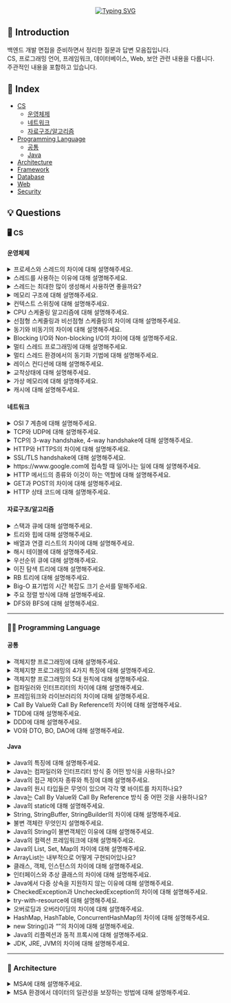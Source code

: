 <div align="center">
  <a href="https://git.io/typing-svg"><img src="https://readme-typing-svg.demolab.com?font=Black+Han+Sans&size=40&duration=3000&pause=1000&color=0EBB12&center=true&vCenter=true&width=450&lines=%EB%B0%B1%EC%97%94%EB%93%9C+%EA%B0%9C%EB%B0%9C%EC%9E%90+%EB%A9%B4%EC%A0%91+%EC%A7%88%EB%AC%B8+%EC%A0%95%EB%A6%AC" alt="Typing SVG" /></a>  
</div>

## 🎯 Introduction
백엔드 개발 면접을 준비하면서 정리한 질문과 답변 모음집입니다.  
CS, 프로그래밍 언어, 프레임워크, 데이터베이스, Web, 보안 관련 내용을 다룹니다.  
주관적인 내용을 포함하고 있습니다.

## 📌 Index
- [CS](#-cs)
  - [운영체제](#운영체제)
  - [네트워크](#네트워크)
  - [자료구조/알고리즘](#자료구조알고리즘)
- [Programming Language](#%E2%80%8D-programming-language)
  - [공통](#공통)
  - [Java](#java)
- [Architecture](#-architecture)
- [Framework](#-framework)
- [Database](#-database)
- [Web](#-web)
- [Security](#-security)

## 💡 Questions
### 🖥 CS
#### 운영체제
<details>
  <summary>프로세스와 스레드의 차이에 대해 설명해주세요.</summary><br>
  
  프로세스와 스레드는 운영체제에서 <b>실행의 단위</b>를 나타내는 개념입니다.<br>
  
  <b>프로세스</b>는 현재 실행 중인 프로그램을 의미하고, 각 프로세스는 독립적인 메모리 공간을 가지고 있으며, 다른 프로세스와 완전히 분리되어 있습니다.<br>
  
  <b>스레드</b>는 프로세스 내에서 실행되는 작업의 단위이며, 하나의 프로세스 안에 여러 개의 스레드가 있을 수 있습니다. 스레드들은 같은 프로세스의 메모리 공간(스택 영역 제외)을 공유합니다.<br>

  주요 차이점을 요약하면 다음과 같습니다.
  1. 프로세스는 독립적인 메모리 공간을 가지지만 스레드는 코드, 데이터, 힙 영역을 공유하고 스택 영역만 따로 갖습니다.<br>
  2. 프로세스 간에는 서로 통신을 통해서 자원을 공유하고 데이터를 주고받아야 하지만, 스레드는 공유 메모리를 통해서 쉽게 데이터를 공유할 수 있습니다.<br>
  3. 프로세스는 하나의 프로세스가 죽어도 다른 프로세스에 영향을 주지 않지만, 스레드는 하나에 문제가 생기면 해당 스레드를 포함하고 있는 전체 프로세스가 영향을 받을 수 있습니다.
</details>
<details>
  <summary>스레드를 사용하는 이유에 대해 설명해주세요.</summary><br>

  스레드를 사용하는 가장 큰 이유는 <b>동시성을 통한 성능 향상</b>입니다.<br>

  단일 스레드로는 하나의 작업이 끝날 때까지 다른 작업을 할 수 없지만, 멀티 스레드를 사용하면 여러 작업을 동시에 처리할 수 있어 전체적인 처리량이 증가합니다.<br>

  또 파일 읽기, 네트워크 통신, 데이터베이스 쿼리와 같은 I/O 작업은 시간이 오래 걸리는데, 이때 다른 스레드가 CPU를 사용해서 다른 작업을 처리할 수 있어서 <b>I/O 블로킹 문제</b>도 해결할 수 있습니다.
</details>
<details>
  <summary>스레드는 최대한 많이 생성해서 사용하면 좋을까요?</summary><br>

  Java에서 각 스레드는 기본적으로 1~2MB 정도의 스택 메모리를 할당받습니다. 이는 결코 적은 양이 아니기 때문에 스레드를 무작정 많이 생성하면 추후에 <b>메모리 부족 현상</b>이 발생할 수 있습니다.<br>

  또한 CPU 코어의 수는 한정적인데 스레드 수만 많아지면 OS가 계속해서 스레드를 교체하면서 실행해야 하므로, 이 과정에서 발생하는 <b>컨텍스트 스위칭 오버헤드</b>로 인해 성능이 나빠질 수 있습니다.<br>

  더불어 스레드를 만들고 없애는 작업 자체도 시스템 리소스를 많이 사용하기 때문에 <b>스레드 생성 및 소멸 비용</b>도 무시할 수 없습니다.<br>

  따라서 스레드를 사용할 때에는 <b>Thread Pool</b>을 사용해서 적절한 개수의 스레드를 미리 생성해두고 재사용하는 방식을 주로 사용합니다.<br>

  결국에는 적절한 수가 핵심이고, 모니터링을 통해 최적의 스레드 수를 찾아가는 것이 중요합니다.
</details>
<details>
  <summary>메모리 구조에 대해 설명해주세요.</summary><br>
  
  메모리 구조는 크게 코드 영역, 데이터 영역, 힙 영역, 스택 영역으로 구분됩니다.<br>
  
  <b>코드 영역</b>은 실행할 프로그램의 코드가 저장되는 영역으로, 컴파일된 기계어 명령어들이 저장됩니다.<br>
  사용자가 프로그램 실행 명령을 내리면 OS에서는 디스크에서 메모리의 코드 영역으로 실행 코드를 올리게 되고, CPU는 코드 영역에 저장된 명령어를 하나씩 실행하게 됩니다.<br>

  <b>데이터 영역</b>은 프로그램 실행에 필요한 전역 변수와 정적 변수가 저장되는 영역입니다.<br>
  
  <b>힙 영역</b>은 동적으로 할당되는 메모리 공간으로, `malloc()`이나 `new`와 같은 함수로 런타임에 메모리를 요청할 경우 사용됩니다.<br>
  
  <b>스택 영역</b>은 함수 호출과 관련된 데이터가 저장되는 공간으로, 매개 변수나 지역 변수와 같은 데이터가 스택 프레임의 형태로 저장됩니다.<br>
  함수가 호출되면 스택에 스택 프레임이 쌓이고, 함수가 종료되면 스택 프레임이 제거되는 방식으로 동작합니다.
</details>
<details>
  <summary>컨텍스트 스위칭에 대해 설명해주세요.</summary><br>

  컨텍스트 스위칭이란 <b>CPU가 현재 실행중인 프로세스나 스레드의 실행을 중단하고 다른 프로세스나 스레드로 전환하는 과정</b>을 말합니다.<br>

  현재 실행중인 프로세스의 상태를 <b>PCB(Process Control Block)</b>에 저장하고, 다음에 실행할 프로세스의 상태를 PCB에서 불러와서 CPU 레지스터에 복원하는 방식으로 동작합니다.<br>

  컨텍스트 스위칭이 발생하는 기준은 다음과 같습니다.
  1. 시분할 시스템에서 타임 슬라이스가 끝난 경우
  2. I/O 작업으로 프로세스가 대기 상태에 들어간 경우
  3. 우선순위가 높은 프로세스가 대기열에 들어선 경우
  4. 프로세스가 종료된 경우
</details>
<details>
  <summary>CPU 스케줄링 알고리즘에 대해 설명해주세요.</summary><br>

  CPU 스케줄링 알고리즘이란 <b>여러 프로세스가 CPU를 사용하려고 할 때 어떤 순서로 CPU를 할당할지 결정하는 방법</b>을 말합니다.<br>

  <b>FCFS(First Come First Served) 스케줄링 기법</b>은 먼저 도착한 프로세스부터 처리하는 가장 간단한 방식으로, 공정하지만 작업 시간이 긴 프로세스가 먼저 도착하면 뒤의 짧은 작업들이 오래 기다려야 하는 <b>콘보이 현상</b>이 발생할 수 있습니다.

  <b>SJF(Shortest Job First) 스케줄링 기법</b>은 실행 시간이 가장 짧은 프로세스부터 처리하는 방식으로, 평균 대기 시간을 최소화할 수 있지만, 프로세스의 실행 시간을 미리 알기가 어렵고 실행 시간이 긴 프로세스의 경우에는 계속 실행이 지연되어 <b>기아 현상</b>이 발생할 수 있습니다.<br>

  <b>Round Robin 스케줄링 기법</b>은 각 프로세스에게 동일한 시간 할당량(타임 슬라이스)을 주고 돌아가면서 실행시키는 방식으로, 응답시간이 좋고 공정하지만 타임 슬라이스가 너무 짧으면 <b>컨텍스트 스위칭 오버헤드</b>로 인해 성능에 문제가 생길 수 있습니다.<br>

  <b>우선순위 스케줄링 기법</b>은 각 프로세스에 우선순위를 부여해서 높은 우선순위의 프로세스부터 처리하는 방식으로, 중요한 작업을 먼저 처리할 수 있지만 낮은 우선순위 프로세스의 경우 계속 실행이 지연되어 <b>기아 현상</b>이 발생할 수 있습니다.<br>

  <b>다단계 피드백 큐 스케줄링 기법</b>은 여러 개의 큐를 두고 프로세스의 행동에 따라 우선순위를 동적으로 조정하는 방식으로, CPU 집약적인 프로세스는 낮은 우선순위로, I/O 집약적인 프로세스는 높은 우선순위로 관리하며 CPU 실행 효율성을 높이는 기법입니다.

  > <b>콘보이 현상</b><br>
  > 콘보이 현상이란 작업 시간이 긴 프로세스에 의해 다른 프로세스의 실행이 전부 늦춰지는 현상을 말합니다.<br>
  > FCFS 스케줄링은 <b>비선점형 스케줄링 방식</b>으로, I/O 작업으로 인해 프로세스가 대기 상태로 전환되거나 프로세스가 완전히 종료되기 전까지는 다른 프로세스를 실행할 수 없기 때문에 이러한 현상이 발생할 수 있습니다.

  > <b>기아 현상</b><br>
  > 기아 현상이란 특정 프로세스가 계속해서 자원을 할당받지 못해 무한정 기다리게 되는 상황을 말합니다.<br>
  > 즉, SJF나 우선순위 스케줄링 방식에서 우선순위가 높은 프로세스들이 계속 들어오면서 우선순위가 낮은 프로세스는 영원히 실행되지 못하는 것을 의미하며, 이에 대한 가장 일반적인 해결책은 프로세스가 오래 기다릴수록 우선순위를 점진적으로 높여주는 <b>에이징(aging) 기법</b>을 사용하는 것입니다.
</details>
<details>
  <summary>선점형 스케줄링과 비선점형 스케줄링의 차이에 대해 설명해주세요.</summary><br>

  선점형 스케줄링과 비선점형 스케줄링은 <b>현재 실행중인 프로세스로부터 CPU를 강제로 빼앗을 수 있는지에 대한 개념</b>을 말합니다.<br>

  <b>비선점형 스케줄링</b>에서는 한 번 CPU를 할당받은 프로세스는 작업이 완료되거나 자발적으로 CPU 반납하지 않는 이상 계속 실행됩니다.<br>
  즉, 운영체제가 강제로 CPU를 빼앗을 수 없으며, 대표적인 예로 FCFS, SJF 스케줄링이 있습니다.<br>
  비선점형 스케줄링은 구현이 간단하고 컨텍스트 스위칭 오버헤드가 적지만, 작업 시간이 긴 프로세스가 CPU를 독점할 경우 응답 시간이 나빠질 수 있습니다.<br>

  <b>선점형 스케줄링</b>에서는 운영체제가 필요에 따라 현재 실행중인 프로세스로부터 CPU를 강제로 빼앗을 수 있습니다.<br>
  타임 슬라이스가 끝나거나 더 높은 우선순위 프로세스가 나타나면 현재 프로세스를 중단시키고 다른 프로세스를 실행하는 방식으로, 대표적인 예로 Round Robin이나 우선순위 스케줄링이 있습니다.<br>
  선점형 스케줄링은 응답 시간이 좋고 공정하지만, 컨텍스트 스위칭 오버헤드가 커질 수 있습니다.
</details>
<details>
  <summary>동기와 비동기의 차이에 대해 설명해주세요.</summary><br>

  동기와 비동기는 <b>작업의 실행 방식과 결과를 기다리는 방법에 대한 개념</b>을 말합니다.<br>

  <b>동기(Synchronous)</b>란 작업을 순차적으로 실행하는 방식으로, 하나의 작업이 완전이 끝날 때까지 기다렸다가 다음 작업을 실행합니다.<br>
  동기 방식은 코드가 직관적이고 이해하기 쉽지만, 느린 작업이 포함되어 있으면 전체적인 성능에 악영향을 미칠 수 있다는 특징을 갖고 있습니다.<br>

  <b>비동기(Asynchronous)</b>란 작업을 시작한 후 해당 작업에 대한 완료를 기다리지 않고 또 다른 작업 요청을 받아서 처리하는 방식으로, 나중에 작업이 완료된 것이 감지되면 그때 결과를 처리합니다.<br>
  비동기 방식은 효율적이고 응답성이 좋지만, 코드가 복잡해지고 디버깅이 어려워질 수 있다는 특징을 갖고 있습니다.
</details>
<details>
  <summary>Blocking I/O와 Non-blocking I/O의 차이에 대해 설명해주세요.</summary><br>

  Blocking I/O와 Non-blocking I/O는 <b>입출력 작업을 처리하는 방식에 대한 개념</b>을 말합니다.<br>

  <b>Blocking I/O</b>는 I/O 작업을 요청한 후 그 작업이 완료될 때까지 스레드가 대기하는 방식으로, 예를 들어 파일을 읽는 함수를 호출하면 파일 읽기가 완전히 끝날 때까지 해당 스레드는 다른 작업을 수행할 수 없게 됩니다.<br>
  코드는 간단하지만 효율성이 떨어진다는 특징을 갖고 있습니다.<br>

  <b>Non-blocking I/O</b>는 I/O 작업을 요청한 후 스레드가 커널로부터 바로 제어권을 반환 받아서 다른 작업을 처리할 수 있는 방식으로, 이후 polling이나 커널의 system call을 통해 작업이 완료되었음을 확인합니다.<br>
  Blocking 방식에 비해 효율적이지만, polling 방식을 사용할 경우 CPU 사용량이 늘어날 수 있습니다.
</details>
<details>
  <summary>멀티 스레드 프로그래밍에 대해 설명해주세요.</summary><br>

  멀티 스레드 프로그래밍이란 <b>하나의 프로세스 내에서 여러 개의 스레드를 생성하여 작업을 병렬로 처리하는 프로그래밍 기법</b>입니다.<br>

  이때 각 스레드는 같은 프로세스의 메모리 공간(스택 영역 제외)을 공유하며, 독립적인 실행 흐름을 갖습니다.<br>

  멀티 스레드를 사용하면 CPU 코어를 효율적으로 활용할 수 있고, I/O 작업 중에도 다른 스레드가 작업을 계속할 수 있어서 전체적인 처리량이 늘어납니다.<br>

  다만, 여러 스레드가 공유 데이터에 동시에 접근하는 경우에는 예상치 못한 결과가 나오거나(Race Condition), 교착상태가 발생할 수도 있습니다.<br>

  따라서 멀티 스레드 환경에서는 뮤텍스, 세마포어 같은 동기화 도구를 사용해서 임계 영역에는 한 번에 하나의 스레드만 접근할 수 있도록 동기화 처리를 하는 것이 중요합니다.
</details>
<details>
  <summary>멀티 스레드 환경에서의 동기화 기법에 대해 설명해주세요.</summary><br>

  멀티 스레드 환경에서 공유 자원에 대한 접근을 제어해서 데이터의 일관성을 보장하는 방법으로 사용되는 도구는 크게 3가지가 있습니다.<br>

  <b>뮤텍스(Mutex)</b>는 가장 기본적인 동기화 도구로, <b>한 번에 하나의 스레드</b>만 임계 영역에 접근할 수 있도록 합니다.<br>
  즉, 임계 영역에 진입할 수 있는 열쇠가 하나 뿐이며, 특정 스레드가 락을 획득하면 다른 스레드들은 락이 해제될 때까지 기다려야 합니다.<br>

  <b>세마포어는(Semaphore)</b>는 뮤텍스를 일반화한 개념으로, <b>동시에 접근할 수 있는 스레드의 개수를 제한</b>하는 방식입니다.<br>
  즉, 정해진 카운트에 따라 임계 영역에 동시에 접근할 수 있는 스레드의 개수가 정해지며, 뮤텍스와 마찬가지로 락을 획득하고 해제하는 작업을 통해 동기화가 이루어집니다.<br>

  <b>모니터(Monitor)</b>는 뮤텍스에 <b>조건 변수</b>를 추가한 동기화 도구로, 조건 변수란 특정 조건이 참이 될 때까지 스레드를 대기시키는 도구를 말합니다. (주로 생산자-소비자 문제에서 버퍼가 비어있을 때 소비자를 기다리게 하는 용도로 많이 사용됨)<br>
  따라서 모니터는 단순한 락 획득/해제 뿐만 아니라 조건 변수를 통한 조건 기반 대기와 통지 매커니즘을 제공하여 더 정교한 제어가 가능합니다.
</details>
<details>
  <summary>레이스 컨디션에 대해 설명해주세요.</summary><br>

  레이스 컨디션(Race Condition)이란 <b>둘 이상의 프로세스나 스레드가 공유 자원에 동시에 접근하여 변경하려고 할 때, 실행 순서에 따라 예상치 못한 결과가 나오는 현상</b>을 말합니다.<br>

  레이스 컨디션의 가장 큰 문제는 항상 발생하는 것이 아니라 타이밍에 따라 간헐적으로 발생한다는 점으로, 찾기도 어렵고 재현하기도 힘들어서 멀티 스레드 환경에서 가장 조심해야하는 부분입니다.
</details>
<details>
  <summary>교착상태에 대해 설명해주세요.</summary><br>

  교착상태(Deadlock)란 <b>두 개 이상의 프로세스나 스레드가 서로가 가진 자원을 기다리면서 무한정 대기하는 상태</b>를 말합니다.<br>

  교착 상태는 프로세스나 스레드가 서로 자원을 점유하려고 하는 과정에서 아래 네 가지 필요조건이 동시에 충족될 경우 발생합니다.
  - <b>상호배제</b>: 자원은 한 번에 하나의 프로세스만 사용할 수 있다.
  - <b>비선점</b>: 다른 프로세스의 자원을 강제로 빼앗을 수 없다.
  - <b>점유와 대기</b>: 자원을 할당받은 상태에서 또 다른 자원을 기다리는 상태
  - <b>순환 대기</b>: 프로세스들이 원형으로 서로의 자원을 기다리는 상태

  교착상태를 해결하기 위한 방법으로는 크게 3가지가 있습니다.
  - <b>교착상태 예방</b>: 교착상태가 발생하는 조건 중 하나라도 충족하지 않도록 설계하는 방법
  - <b>교착상태 회피</b>: 교착 상태가 발생할 가능성을 배제하지 않고 자원을 적당히 할당하다가 교착상태의 위험이 있을 때에는 자원을 할당하지 않는 방법. 즉, 안전한 상태에서만 자원을 할당하는 방법으로, 대표적으로는 <b>은행원 알고리즘(Banker's Algorithm)</b>이 있다.
  - <b>검출 후 회복</b>: 자원을 제약 없이 할당하다가 교착상태가 발생하면 해결하는 방법
</details>
<details>
  <summary>가상 메모리에 대해 설명해주세요.</summary><br>

  가상 메모리란 <b>실행하고자 하는 프로그램의 일부만 메모리에 적재하는 메모리 관리 기법</b>입니다.<br>

  이를 통해 실제 메모리 크기보다 큰 프로그램도 실행할 수 있고, 여러 프로세스가 메모리를 효율적으로 공유할 수 있습니다.<br>

  주로 프로세스의 논리 주소 공간과 메모리의 물리 주소 공간을 페이지와 프레임이라고 하는 일정한 단위로 나누어서 관리하는 <b>페이징 기법</b>을 사용하여 구현하며, 운영체제는 물리 메모리와 디스크 간에 페이지를 교체하면서 가상 메모리 시스템을 구현합니다.<br>

  이때 보편적으로 사용되는 페이지 교체 알고리즘은 <b>LRU(Least Recently Used)</b> 알고리즘으로, 이는 실제 메모리 상의 페이지들 중에서 가장 오랫동안 사용되지 않은 페이지를 교체하는 방식입니다.

  > <b>논리 주소와 물리 주소</b><br>
  > 논리 주소와 물리 주소는 메모리 관리 측면에서 사용되는 두 가지의 다른 주소 체계입니다.<br>
  > <b>논리 주소(가상 주소)</b>는 프로세스가 바라보는 논리적인 주소로, 프로세스 입장에서는 항상 0번지부터 시작하는 연속된 메모리 공간을 가진 것처럼 보입니다.<br>
  > <b>물리 주소</b>는 하드웨어가 실제로 접근하는 메모리의 물리적인 주소를 말합니다.<br>
  > CPU는 논리 주소로 메모리에 접근하며, 이 논리 주소는 <b>MMU(Memory Management Unit)</b>에 의해 물리 주소로 변환되어 실제 메모리 주소에 접근하게 됩니다.

  > <b>페이지 폴트(Page Fault)</b><br>
  > 페이지 폴트란 <b>프로세스가 접근하려는 페이지가 가상 메모리에는 존재하지만, 물리 메모리에는 존재하는 않을 때 발생하는 예외 상황</b>을 말합니다.<br>
  > 페이지 폴트가 발생하면 운영체제는 디스크에서 해당 페이지를 찾아서 메모리로 가져오는 과정을 거치게 되며, 이때 디스크 I/O가 발생하므로 페이지 폴트가 자주 발생하는 경우 시스템 성능이 크게 떨어질 수 있습니다.
</details>
<details>
  <summary>캐시에 대해 설명해주세요.</summary><br>

  캐시(Cache)란 <b>자주 사용되는 데이터를 가까운 저장소에 임시로 보관해서 시스템의 성능을 향상시키는 기법</b>입니다.<br>

  캐시 저장소는 CPU와 가깝기 때문에 메모리나 디스크에서 데이터를 읽는 것보다 훨씬 빨라, 자주 사용하는 데이터의 경우에는 캐시에 이를 저장하고 읽는 방식으로 성능을 높일 수 있습니다.<br>

  캐시에 저장될 데이터는 아래와 같은 기준에 따라 결정됩니다.
  - <b>시간 지역성</b>: 어떤 데이터가 최근에 사용되었다면, 가까운 미래에 다시 사용될 가능성이 높다는 원리
  - <b>공간 지역성</b>: 특정 데이터에 접근할 때, 그 데이터와 메모리상에서 인접한 다른 데이터도 함께 접근될 가능성이 높다는 원리
</details>

#### 네트워크
<details>
  <summary>OSI 7 계층에 대해 설명해주세요.</summary><br>

  OSI 7 계층은 네트워크 통신 과정을 7개의 단계로 나누어서 표준화한 네트워크 참조 모델입니다.<br>

  <b>1계층은 물리 계층(Physical Layer)</b>으로, 0과 1의 비트를 전기 신호로 변환하여 전송하는 계층입니다.<br>
  물리 계층에는 주소 개념이 없으며 송수신만 이루어질 뿐 전송되는 데이터에 대해 어떠한 조작이나 판단도 하지 않습니다.<br>
  케이블, 허브, 리피터 같은 물리적 장비들이 여기에 해당합니다.<br>

  <b>2계층은 데이터 링크 계층(Data Link Layer)</b>으로, 같은 네트워크(LAN) 내에 있는 호스트 간의 데이터 전송을 담당합니다.<br>
  데이터링크 계층에는 주소 개념이 있으며, MAC 주소를 사용해서 프레임 단위로 데이터를 전송합니다. 스위치, 브리지가 이 계층에서 동작합니다.<br>
  
  <b>3계층은 네트워크 계층(Network Layer)</b>으로, LAN을 넘어서 서로 다른 네트워크 간의 경로를 찾아 통신할 수 있도록 하는 계층입니다.<br>
  여기에서는 IP 주소를 사용해서 패킷을 목적지까지 라우팅하며, 라우터가 이 계층에서 작동하고, 대표적인 프로토콜로 IP 프로토콜, ARP 프로토콜이 있습니다.<br>
  
  <b>4계층은 전송 계층(Transport Layer)</b>으로, 애플리케이션 간 데이터 전송을 담당합니다.<br>
  포트 번호를 사용해서 네트워크 상의 애플리케이션을 식별하여 어디에 데이터를 전달할지 결정하며, TCP와 UDP가 이 계층의 대표적인 프로토콜입니다. <br>
  
  <b>5계층은 세션 계층(Session Layer)</b>으로, 애플리케이션 간의 통신에서 세션을 관리하는 계층이며, 연결 설정, 유지, 종료 및 동기화 기능을 제공합니다.<br>
  
  <b>6계층은 표현 계층(Presentation Layer)</b>으로, 애플리케이션 간의 통신에서 메시지 포맷을 관리하는 계층이며, 암호화, 압축, 인코딩 같은 작업을 수행합니다.
  
  <b>7계층은 응용 계층(Application Layer)</b>으로, 사용자와 직접 상호작용하는 계층이며, 애플리케이션 목적에 맞는 통신 방법을 제공합니다.<br>
  HTTP, FTP, SMTP, DNS 같은 프로토콜들이 이 계층에서 동작합니다.<br>
  
  이렇계 네트워크를 설계하면, 각 계층이 독립적으로 동작하여 하나의 계층에 문제가 생겨도 다른 계층에 영향을 주지 않고, 네트워크 문제가 발생했을 때 이를 체계적으로 분석할 수 있습니다.
</details>
<details>
  <summary>TCP와 UDP에 대해 설명해주세요.</summary><br>

  TCP와 UDP는 전송 계층에서 사용되는 두 가지 프로토콜로, <b>데이터 전송 방식</b>에서 차이가 있습니다.<br>

  <b>TCP(Transmission Control Protocol)</b>는 <b>연결 지향적 프로토콜</b>로, 데이터를 전송하기 전에 먼저 연결을 설정합니다.<br>
  TCP는 3-way handshake를 통해 연결을 맺고, 4-way handshake로 연결을 종료합니다.<br>
  TCP의 가장 큰 특징은 신뢰성으로, 데이터가 순차적으로 전달되는 것을 보장하고, 오류 제어 기능을 통해 패킷이 손실되면 재전송하여 모든 데이터가 정확하게 도작하도록 보장합니다. 또한 흐름 제어와 혼잡 제어 기능을 통해 네트워크 상황에 맞게 전송 속도를 조절할 수 있습니다.<br>

  <b>UDP(User Datagram Protocol)</b>는 <b>비연결 지향적 프로토콜</b>로, 연결 설정 과정 없이 바로 데이터를 전송합니다.<br>
  때문에 속도가 빠르고 오버헤드가 적지만, 신뢰성은 보장하지 않습니다. 즉, 패킷이 순서대로 도착하지 않을 수 있고, 손실될 수도 있습니다.<br>

  따라서 TCP는 이메일, 파일 전송처럼 데이터의 정확성이 중요한 곳에 주로 사용되고, UDP는 실시간 게임이나 동영상 스트리밍처럼 속도가 중요하고 약산의 손실은 허용할 수 있는 경우에 주로 사용됩니다.
</details>
<details>
  <summary>TCP의 3-way handshake, 4-way handshake에 대해 설명해주세요.</summary><br>

  <b>3-way handshake</b>는 TCP 통신에서 데이터를 전송하기 전에 클라이언트와 서버가 연결을 수립하는 과정으로, 아래 세 단계를 거칩니다.
  1. 클라이언트가 서버에게 연결 요청의 의미로 `SYN` 세그먼트를 전송합니다.
  2. 서버는 연결 요청에 대한 확인의 의미로 `SYN-ACK` 세그먼트를 응답합니다.
  3. 클라이언트는 서버의 응답에 대한 확인의 의미로 `ACK` 세그먼트를 서버로 보내며 최종적으로 연결이 수립됩니다.

  <b>4-way handshake</b>는 TCP 통신에서 연결을 종료하는 과정으로, 아래 네 단계를 거칩니다.
  1. 클라이언트가 서버에게 연결 종료 요청의 의미로 `FIN` 세그먼트를 전송합니다.
  2. 서버는 종료 요청에 대한 확인의 의미로 `ACK` 세그먼트를 클라이언트에게 응답합니다. (서버에서 아직 보낼 데이터가 남아있는 경우에도 `ACK` 세그먼트를 선응답합니다.)
  3. 서버는 모든 데이터 전송을 마친 후 서버쪽 연결 종료의 의미로 `FIN` 세그먼트를 클라이언트에게 전송합니다.
  4. 클라이언트는 서버쪽 연결 종료 확인의 의미로 `ACK` 세그먼트를 서버로 보내며 최종적으로 연결이 종료됩니다.
</details>
<details>
  <summary>HTTP와 HTTPS의 차이에 대해 설명해주세요.</summary><br>

  HTTP와 HTTPS는 웹에서 데이터를 주고받기 위한 프로토콜이며, <b>보안적인 측면</b>에서 차이가 있습니다.<br>

  <b>HTTP</b>는 애플리케이션 레벨의 요청-응답 기반 프로토콜로, 상태를 유지하지 않는 Stateless 프로토콜이며, TCP/IP 위에서 동작합니다.<br>
  평문 데이터를 전송하는 프로토콜이므로 클라이언트와 서버 간에 주고받는 모든 정보가 그대로 노출되어 보안에 취약합니다.<br>

  <b>HTTPS</b>는 HTTP에 <b>SSL/TLS 보안 계층</b>을 추가한 프로토콜로, 모든 데이터가 암호화되어 전송됩니다. 따라서 HTTP와 달리 중간에 가로채로 그 내용을 알 수 없습니다.
</details>
<details>
  <summary>SSL/TLS handshake에 대해 설명해주세요.</summary><br>

  SSL/TLS handshake는 클라이언트와 서버가 보안 연결을 설정하는 과정입니다.<br>
  1. 클라이언트가 서버에게 연결 요청을 보내면서 자신이 지원하는 TLS 버전, 사용 가능한 암호화 알고리즘 목록, 키 생성에 필요한 난수 등을 전송합니다.
  2. 서버는 클라이언트가 제안한 암호화 방식 중 하나를 선택하여 응답하고, 이후 서버의 공개키와 인증기관(CA, Certificate Authority)의 서명이 들어있는 인증서를 클라이언트에게 전송합니다.
  3. 클라이언트는 서버로부터 전달받은 인증서가 신뢰할 수 있는 인증서인지 검증합니다. 인증서는 CA의 개인키로 서명되어 있고, 클라이언트는 이를 운영체제나 브라우저에 미리 내장되어 있는 CA의 공개키를 통해 검증합니다.
  4. 이후 클라이언트는 서버의 공개키를 통해 통신에 사용할 비밀키를 암호화하여 서버에 전송하고, 서버는 이를 개인키로 확인합니다.
  5. 클라이언트와 서버 모두 비밀키와 난수를 조합하여 대칭키를 생성하고, 이후에 이루어지는 모든 통신은 이 대칭키로 암호화하여 전송합니다.

  > <b>SSL/TLS handshake에서 대칭키 암호화와 공개키 암호화를 복합적으로 사용하는 이유</b><br>
  > 대칭키 암호화와 공개키 암호화 방식을 복합적으로 활용하는 키를 <b>세션키</b>라고 합니다.<br>
  > 이를 통해 대칭키 암호화 방식의 보안 문제와, 공개키 암호화 방식의 성능 문제를 해결하고 각각의 장점만을 활용한 암호화 통신이 가능합니다.
</details>
<details>
  <summary><a>https://www.google.com</a>에 접속할 때 일어나는 일에 대해 설명해주세요.</summary><br>

  먼저 브라우저가 URL을 파싱해서 프로토콜과 도메인을 파악합니다.<br>

  이후 DNS 조회 과정이 일어나는데, `www.google.com`이라는 도메인 이름을 실제 IP 주소로 변환하기 위해 브라우저 캐시부터 시작해서 시스템 캐시, 로컬 DNS 서버를 거쳐서 최종적으로 IP 주소를 찾아냅니다.<br>

  IP 주소를 알아내면 3-way handshake 과정을 통해 해당 서버의 443번 포트와 TCP 연결을 설정하며, 추가로 HTTPS이기 때문에 보안 연결을 위한 TLS handshake를 진행하는데, 이때 암호화 방식을 협상하고 서버 인증서를 확인해서 보안 연결을 설정합니다.<br>

  보안 연결이 완료되면 HTTP 요청 메시지가 서버에 전송되며, 서버는 이에 대한 HTTP 응답 메시지를 내려줍니다.<br>

  서버로부터 전달된 HTTP 응답 메시지는 브라우저에서 받아서 최종적으로 화면에 렌더링 합니다.
</details>
<details>
  <summary>HTTP 메서드의 종류와 이것이 하는 역할에 대해 설명해주세요.</summary><br>

  HTTP 메서드는 <b>클라이언트가 서버에게 어떤 동작을 요청할지를 나타내는 방법</b>입니다.<br>

  <b>GET</b>은 서버로부터 리소스를 조회할 때 사용하며, 데이터를 가져오기만 하고 서버의 상태를 변경하지는 않습니다.<br>

  <b>POST</b>는 서버에 새로운 리소스를 생성할 때 주로 사용합니다.<br>

  <b>PUT</b>은 서버에 존재하는 리소스를 수정하거나 존재하지 않으면 생성합니다. 특정 리소스에 대한 전체 데이터를 새로운 내용으로 교체할 때 사용합니다.<br>

  <b>PATCH</b>는 특정 리소스의 일부분만을 수정할 때 사용합니다. PUT과 달리 전체가 아닌 특정 필드만 업데이트 하는 경우에 사용합니다.<br>

  <b>DELETE</b>는 서버의 리소스를 삭제할 때 사용합니다.<br>

  <b>HEAD</b>는 GET과 비슷하지만 응답 바디 없이 헤더 정보만 가져올 때 사용합니다.<br>

  <b>OPTIONS</b>는 서버가 특정 리소스에 대해 어떤 메서드들을 지원하는지 확인할 때 사용합니다.
</details>
<details>
  <summary>GET과 POST의 차이에 대해 설명해주세요.</summary><br>

  GET은 URL에 데이터가 노출되지만 POST는 요청 바디에 숨겨져서 전송된다는 차이가 있으며, 때문에 보안적인 측면에서 POST가 상대적으로 안전합니다.<br>
  
  또한 GET 요청에 대한 응답은 브라우저에 자동으로 캐싱되어, 같은 URL 요청 시 캐싱된 데이터를 사용할 수 있지만, POST 요청은 보통 서버의 상태를 변경하는 작업이기 때문에 브라우저가 기본적으로 캐싱하지 않아서 같은 URL 요청도 매번 새로운 요청을 보낸다는 차이가 있습니다.
</details>
<details>
  <summary>HTTP 상태 코드에 대해 설명해주세요.</summary><br>

  HTTP 상태 코드는 <b>클라이언트의 요청에 대한 서버의 응답 상태를 나타내는 3자리 숫자 코드</b>이며, 첫 번째 자리 숫자에 따라 5개의 그룹으로 나뉩니다.<br>

  <b>100번대</b>는 <b>정보성 응답</b>으로, 요청이 수신되어 처리 중임을 나타냅니다.<br>

  <b>200번대</b>는 <b>성공 응답</b>으로, 요청이 성공적으로 처리되었음을 의미합니다.<br>

  <b>300번대</b>는 <b>리다이렉션 응답</b>으로, 클라이언트가 요청한 리소스가 이동된 경우 이를 알리기 위한 코드입니다.<br>

  <b>400번대</b>는 <b>클라이언트 오류에 대한 응답</b>으로, 클라이언트 측의 잘못된 요청으로 인해 오류가 발생했음을 의미합니다.<br>

  <b>500번대</b>는 <b>서버 오류에 대한 응답</b>으로, 명백히 올바른 요청에 대해 서버 내부에서 오류가 발생했음을 의미합니다.
</details>

#### 자료구조/알고리즘
<details>
  <summary>스택과 큐에 대해 설명해주세요.</summary><br>

  <b>스택(Stack)</b>은 LIFO(Last In First Out) 구조로, 마지막에 들어온 데이터가 가장 먼저 나가는 방식의 자료구조입니다.<br>
  주로 함수 호출 관리, 브라우저의 뒤로가기 기능, 수식의 괄호 검사, DFS 알고리즘 등에서 사용하며, 시간 복잡도는 모든 기본 연산이 O(1)입니다.<br>

  <b>큐(Queue)</b>는 FIFO(First In First Out) 구조로, 먼저 들어온 데이터가 먼저 나가는 방식의 자료구조입니다.<br>
  주로 프로세스 스케줄링, I/O 작업 대기열, BFS 알고리즘, 버퍼링 등에 사용되며, 시간 복잡도는 모든 기본 연산이 O(1)입니다.
</details>
<details>
  <summary>트리와 힙에 대해 설명해주세요.</summary><br>

  <b>트리(Tree)</b>는 계층적 구조를 가진 비선형 자료구조로, 노드들이 부모-자식 관계로 연결되어 있습니다.<br>
  최상위 루트 노드부터 시작해서 각 노드가 여러 자식 노드를 가질 수 있으며, 사이클이 존재하지 않습니다.<br>
  주로 파일 시스템, DOM 구조, 의사결정 트리 등과 같이 계층적 데이터 표현이 필요한 경우에 사용됩니다.<br>

  <b>힙(Heap)</b>은 완전 이진 트리 기반의 자료구조로, 부모와 자식 간에 특정한 순서 관계를 만족합니다.<br>
  <b>최대힙</b>은 부모 노드의 값이 자식 노드의 값보다 항상 크거나 같고, <b>최소힙</b>은 부모 노드의 값이 자식 노드의 값보다 항상 작거나 같습니다.<br>
  힙의 핵심 특징은 루트 노드가 최대힙에서는 항상 최댓값을 의미하고, 최소힙에서는 항상 최솟값을 의미한다는 점이며, 이러한 특징 때문에 주로 최댓값/최솟값을 빠르게 찾아야 하는 상황에서 유용하게 사용됩니다.<br>
  힙은 새로운 노드의 삽입과 삭제 시 힙의 속성을 유지하기 위해 heapify 과정을 거치며, 이때의 시간 복잡도는 O(log n)입니다.

  > <b>완전 이진 트리(Complete Binary Tree)</b><br>
  > 완전 이진 트리는 다음 두 가지 조건을 충족하는 트리를 의미합니다.<br>
  > 첫째, 마지막 레벨을 제외하고 모든 노드가 채워져 있어야 합니다. 마지막 레벨의 노드는 다 채워져 있을 수도 있고 아닐 수도 있습니다.<br>
  > 둘째, 노드는 왼쪽에서 오른쪽 방향으로 채워져야 합니다.
</details>
<details>
  <summary>배열과 연결 리스트의 차이에 대해 설명해주세요.</summary><br>

  <b>배열(Array)</b>은 메모리상에서 연속적인 공간에 동일한 타입의 데이터를 저장하는 자료구조입니다.<br>
  인덱스를 통해 직접 접근이 가능하여 임의 접근(Random Access)이 O(1) 시간에 이루어집니다.<br>
  장점으로는 빠른 접근 속도와 메모리 효율성이 있고, 단점으로는 크기가 고정되어 있어 동적 할당이 어렵고, 중간 삽입/삭제 시 O(n)의 시간이 소요됩니다.<br>

  <b>연결 리스트(Linked List)</b>는 노드들이 포인터로 연결된 자료구조입니다.<br>
  각 노드는 데이터와 다음 노드를 가리키는 포인터를 가지고 있어, 메모리상에서 연속적이지 않은 위치에 저장될 수 있습니다.<br>
  장점은 동적으로 크기 조절이 가능하고, 삽입/삭제가 O(1) 시간에 가능하다는 점이며, 단점으로는 순차 접근(Sequential Access)만 가능하여 특정 위치에 접근하려면 O(n) 시간이 걸리고, 포인터를 위한 추가적인 메모리가 필요하다는 점이 있습니다.<br>
  
  핵심 차이점은 <b>메모리 구조(연속 vs 비연속)</b>, <b>접근 방식(임의 vs 순차)</b>, <b>크기 변경 가능성</b>, 그리고 <b>삽입/삭제와 접근의 시간복잡도 트레이드오프</b>입니다.<br>
  빈번한 접근이 필요하면 배열을, 빈번한 삽입/삭제가 필요하면 연결 리스트를 선택하는 것이 일반적입니다.
</details>
<details>
  <summary>해시 테이블에 대해 설명해주세요.</summary><br>

  <b>해시 테이블(Hash Table)</b>은 <b>키-값(Key-Value) 쌍으로 데이터를 저장하는 자료구조</b>로, <b>해시 함수</b>를 사용해서 키를 버킷(Bucket)의 인덱스(Index)로 변환하여 데이터에 빠르게 접근할 수 있도록 합니다.<br>

  이상적인 경우 삽입, 삭제, 검색 모두 O(1)의 시간이 소요됩니다. 하지만 <b>해시 충돌</b>이 많이 발생하면 최악의 경우 O(n)까지 늘어날 수 있습니다.<br>

  해시 충돌은 서로 다른 키가 같은 해시값을 가지는 경우에 발생하며, 이를 해결하기 위해서는 같은 인덱스에 연결 리스트로 여러 값을 저장하는 <b>체이닝 방식</b>을 사용하거나, 다른 빈 공간을 찾아서 저장하는 <b>개방 주소법</b>을 사용하여 해결할 수 있습니다.<br>

  해시 테이블은 데이터베이스 인덱싱, 프로그래밍 언어의 Dictionary나 Map 자료형 등에 사용됩니다.
</details>
<details>
  <summary>우선순위 큐에 대해 설명해주세요.</summary><br>

  <b>우선순위 큐(Priority Queue)</b>는 각 원소에 우선순위가 있어서, <b>들어온 순서와 관계없이 우선순위가 높은 원소가 먼저 처리되는 자료구조</b>입니다.<br>
  즉, 우선순위가 가장 높은 데이터를 먼저 꺼내기 위해 고안된 자료구조로, 이를 구현하기 위해서는 일반적으로 <b>힙(Heap)</b>을 사용합니다.<br>

  힙은 <b>완전 이진 트리</b>를 기반으로 구현되었기 때문에 우선순위 큐를 힙으로 구현하면 삽입과 삭제가 모두 <b>O(log n)</b> 시간에 처리할 수 있습니다.<br>
  배열이나 연결 리스트로도 구현 가능하지만 이 둘은 선형 자료구조이며, 삽입 또는 삭제 연산을 위한 시간 복잡도가 O(n)이므로, 비효율적입니다.<br>

  우선순위 큐는 운영체제의 프로세스 스케줄링, 최단 경로 알고리즘 등에서 주로 사용됩니다.
</details>
<details>
  <summary>이진 탐색 트리에 대해 설명해주세요.</summary><br>

  <b>이진 탐색 트리(Binary Search Tree)</b>는 이진 트리 구조에서 <b>특별한 규칙</b>이 추가된 자료구조입니다.<br>

  이진 탐색 트리에서 <b>각 노드의 왼쪽 자식은 현재 노드보다 작은 값, 오른쪽 자식은 현재 노드보다 큰 값</b>을 가지며, 이 규칙은 모든 노드에 적용됩니다.<br>

  시간 복잡도는 균형 잡힌 트리에서는 O(log n)이지만, 노드가 한쪽으로 치우친 형태이면 최악의 경우 O(n)까지 늘어날 수 있습니다.
</details>
<details>
  <summary>RB 트리에 대해 설명해주세요.</summary><br>

  <b>RB(Red-Black)</b> 트리는 <b>자가 균형 이진 탐색 트리</b>의 한 종류로, BST의 문제점인 <b>편향된 트리</b>를 해결하기 위해 각 노드에 색깔(빨간색 또는 검은색)을 부여하고, “루트 노드와 리프 노드는 항상 검은색이어야 한다”, “빨간색 노드의 자식은 반드시 검은색이어야 한다”와 같은 특별한 규칙들을 적용한 자료구조입니다.<br>

  RB 트리는 이러한 규칙을 깨지 않기 위해 삽입이나 삭제 시에 색깔 변경이나 회전 연산을 통해 다시 균형을 맞추며, 트리의 높이가 항상 균형되도록 유지합니다.
</details>
<details>
  <summary>Big-O 표기법의 시간 복잡도 크기 순서를 말해주세요.</summary><br>

  O(1) < O(log N) < O(N) < O(N log N) < O(N^2) < O(2^N) < O(N!)
</details>
<details>
  <summary>주요 정렬 방식에 대해 설명해주세요.</summary><br>

  <b>버블 정렬</b>은 첫 번째 요소부터 마지막 요소까지 순회하며, 서로 인접한 두 원소를 비교해가며 정렬하는 알고리즘으로, 가장 간단하지만 <b>O(n²)</b>의 시간복잡도로 비효율적입니다. 따라서 실제로는 거의 사용하지 않습니다.

  <b>선택 정렬</b>은 매번 최솟값을 찾아서 앞쪽에 배치하는 방식으로, 역시 <b>O(n²)</b>의 시간복잡도를 갖지만 교환 횟수가 적어 메모리 쓰기가 비싼 환경에서는 고려해볼 수 있는 정렬 방식입니다.
  
  <b>삽입 정렬</b>은 두 번째 요소부터 시작해서 그 앞에 존재하는 원소들과 비교하여 올바른 위치를 찾아 삽입하는 정렬 알고리즘입니다. 최악의 경우 <b>O(n²)</b>의 시간복잡도를 갖지만 거의 정렬된 데이터에 대해서는 <b>O(n)</b>에 가까워서 효율적입니다.
  
  <b>병합 정렬</b>은 주어진 배열을 크기가 1이 될 때까지 나누고 각각을 정렬한 후 합치는 <b>분할 정복 방식</b>에 기반한 정렬 알고리즘입니다. 항상 <b>O(n log n)</b>의 시간복잡도를 보장하고 안정 정렬이라는 장점이 있으나 추가 메모리가 필요하다는 단점이 있습니다.
  
  <b>퀵 정렬</b>은 피벗(Pivot)을 설정하고 피벗을 기준으로 작은 값은 왼쪽, 큰 값은 오른쪽으로 분할하는 <b>분할 정복 방식</b>에 기반한 정렬 알고리즘입니다. 병합 정렬과 달리 리스트를 비균등하게 분할하며, 평균적으로 <b>O(n log n)</b>의 시간복잡도를 가지고, 제자리 정렬이 가능해서 널리 사용됩니다. 다만 최악의 경우 시간복잡도는 <b>O(n²)</b>이 될 수 있습니다.
  
  <b>힙 정렬</b>은 힙 자료구조를 이용한 정렬로, 주어진 데이터를 힙 자료구조로 만들어 최댓값 또는 최솟값부터 하나씩 꺼내서 정렬하는 알고리즘입니다. 항상 <b>O(n log n)</b>을 보장하고 제자리 정렬이 가능합니다. 하지만 불안정 정렬이고 실제로는 퀵 정렬보다 느린 경우가 많습니다.
</details>
<details>
  <summary>DFS와 BFS에 대해 설명해주세요.</summary><br>

  DFS와 BFS는 그래프나 트리를 탐색하는 두 가지 기본적인 알고리즘입니다.

  <b>DFS(Depth First Search)</b>는 한 방향으로 계속 깊게 들어가다가 더 이상 갈 곳이 없으면 뒤로 돌아와서 다른 경로를 탐색하는 방식입니다.<br>
  구현은 보통 재귀나 스택을 사용하며, 현재 노드를 방문 처리하고, 인접한 노드들을 하나씩 재귀 호출하는 식으로 구현합니다.<br>
  DFS는 메모리를 적게 사용하지만 최단 경로를 보장하지 않습니다.<br>
  
  <b>BFS(Breadth Fisrt Search)</b>는 현재 레벨의 모든 노드를 먼저 방문하고, 그 다음 레벨로 넘어가는 방식입니다.<br>
  이는 큐를 사용해서 구현하는데, 시작 노드를 큐에 넣고, 큐에서 하나씩 빼면서 그 노드의 인접 노드들을 다시 큐에 넣는 과정을 반복하는 식으로 구현합니다.<br>
  BFS는 DFS에 비해 메모리를 더 많이 사용하지만 최단 경로를 찾을 수 있습니다.<br>
  
  시간 복잡도는 둘 다 O(V + E)로 동일합니다.
</details>

---

### 🧑‍💻 Programming Language
#### 공통
<details>
  <summary>객체지향 프로그래밍에 대해 설명해주세요.</summary><br>

  객체지향 프로그래밍은 <b>현실 세계의 사물들을 객체로 모델링해서 프로그램을 설계하고 구현하는 프로그래밍 패러다임</b>입니다.<br>

  기존의 절차지향 프로그래밍이 함수 중심으로 프로그램을 작성했다면, 객체지향은 관련된 속성과 기능을 캡슐화하는 <b>객체</b>를 중심으로 프로그램을 작성합니다.<br>

  객체지향은 코드의 재사용성이 높아지고, 유지보수가 쉬워지며, 현실 세계를 모델링하기 때문에 이해하기 쉽다는 장점이 있으나, 절차지향 프로그래밍에 비해 코드의 복잡성이 증가하고, 실행 속도가 느립니다.
</details>
<details>
  <summary>객체지향 프로그래밍의 4가지 특징에 대해 설명해주세요.</summary><br>

  <b>캡슐화(Encapsulation)</b>란 데이터와 그 데이터를 조작하는 메서드를 하나의 클래스로 묶고, 외부에서 직접 접근하지 못하도록 정보를 은닉하는 것입니다. 이를 통해 데이터의 무결성을 보장하고 외부 의존성을 줄일 수 있습니다.<br>

  <b>상속(Inheritance)</b>이란 기존 클래스의 속성과 메서드를 새로운 클래스가 물려받아 재사용하는 것입니다. 이를 통해 코드의 재사용성을 높이고 계층적 분류가 가능해집니다.<br>

  <b>다형성(Polymorphism)</b>이란 동일한 인터페이스나 부모 클래스 타입으로 서로 다른 객체들을 참조할 수 있고, 각 객체의 실제 타입에 따라 다른 동작을 수행하는 것입니다. 이를 통해 유연하고 확장 가능한 코드를 작성할 수 있습니다.<br>

  <b>추상화(Abstraction)</b>란 복잡한 구현 세부사항을 숨기고 중요한 특징만을 인터페이스나 추상 클래스로 제공하는 것입니다.
</details>
<details>
  <summary>객체지향 프로그래밍의 5대 원칙에 대해 설명해주세요.</summary><br>

  <b>단일 책임 원칙(SRP, Single Responsibility Principle)</b>이란 <b>하나의 클래스는 하나의 책임만 가져야 한다는 원칙</b>입니다. 즉, 하나의 클래스에 모든 기능을 부여하지 말고 목적과 취지에 맞게 속성과 메서드를 구성함으로써 하나의 책임만을 갖도록 해야함을 의미합니다.<br>

  <b>개방-폐쇄 원칙(OCP, Open-Closed Principle)</b>이란 <b>확장에는 열려있고 수정에는 닫혀있어야 한다는 원칙</b>입니다. 즉, 기존 코드를 변경하지 않고도 새로운 기능을 추가할 수 있어야 합니다. 이는 인터페이스나 추상 클래스를 활용해서 새로운 구현체를 추가하는 방식으로 달성할 수 있습니다.<br>
  
  <b>리스코프 치환 원칙(LSP, Liskov Substitution Principle)</b>이란 <b>상위 타입의 객체를 하위 타입의 객체로 치환해도 프로그램이 정상적으로 동작해야 한다는 원칙</b>입니다. 이는 인터페이스와 구현체 간의 관계, 부모 클래스와 자식 클래스 간의 관계를 얼마나 논리적으로 설계했느냐에 대한 원칙으로, 하위 클래스가 상위 클래스의 역할을 대신할 때 이것이 논리적으로 맞아 떨어져야 함을 의미합니다.</b>
  
  <b>인터페이스 분리 원칙(ISP, Interface Segregation Principle)</b>이란 <b>클라이언트는 자신이 사용하지 않는 메서드에 의존하면 안 된다는 원칙</b>입니다. 즉, 하나의 큰 인터페이스보다는 여러 개의 구체적인 인터페이스로 나누어서 상황에 맞는 메서드만 제공할 수 있도록 해야함을 의미합니다.<br>
  
  <b>의존성 역전 원칙(DIP, Dependency Inversion Principle)</b>이란 <b>고수준 모듈이 저수준 모듈에 의존하는 경우가 생기면 안 된다는 원칙</b>으로, 구체적인 구현체가 아니라 그 구현체가 구현하는 인터페이스나 추상 클래스에 의존하도록 설계함으로써 결합도를 낮추고 유연성을 높여야 함을 의미합니다.
</details>
<details>
  <summary>컴파일러와 인터프리터의 차이에 대해 설명해주세요.</summary><br>

  <b>컴파일러</b>는 소스 코드 전체를 <b>실행 전에 미리 기계어로 번역하는 방식</b>으로, 먼저 컴파일 과정을 거쳐 실행 파일을 만들고, 그 실행 파일을 직접 실행하는 방식입니다. C, C++ 같은 언어가 대표적입니다.<br>

  <b>인터프리터</b>는 소스 코드를 <b>실행 시점에 한 줄씩 읽어가며 즉시 해석하고 실행하는 방식</b>입니다. Python, JavaScript 같은 언어가 이 방식을 사용합니다.<br>

  <b>실행 속도</b> 면에서는 실행할 때마다 번역 과정을 거쳐야 하는 인터프리터 방식에 비해 이미 기계어로 변환되어 있어 CPU가 바로 실행할 수 있는 컴파일러가 훨씬 빠릅니다.<br>
  <b>개발 편의성</b> 면에서는 매번 컴파일 과정을 거쳐야하는 컴파일러에 비해 코드를 수정하면 바로 실행해볼 수 있는 인터프리터가 디버깅이나 테스트 하기가 편합니다.<br>
  또 컴파일러는 문법 오류를 컴파일 시점에 모두 잡아내지만, 인터프리터는 실행 중에 오류가 있는 줄에 도달해야 오류를 발견할 수 있다는 차이가 있습니다.
</details>
<details>
  <summary>프레임워크와 라이브러리의 차이에 대해 설명해주세요.</summary><br>

  프레임워크와 라이브러리의 가장 큰 차이점은 <b>제어의 주도권</b>이 어디에 있느냐입니다.<br>

  <b>라이브러리</b>는 개발자가 필요한 기능을 가져다 쓰기 위한 도구의 모음으로, 개발자가 언제, 어떻게 사용할지를 결정하고 직접 호출해서 사용합니다.<br>
  
  <b>프레임워크</b>는 개발자에게 전체적인 구조와 흐름을 제공하고, 개발자는 그 틀 안에서 구체적인 기능을 구현하는 방식으로, 프레임워크가 언제 개발자의 코드를 호출할지를 결정합니다.<br>
  
  즉, 라이브러리는 제어의 주도권이 <b>개발자</b>에게 있고, 프레임워크는 제어의 주도권이 <b>프레임워크</b>에게 있다는 차이가 있으며, 이러한 특성을 <b>IoC(Inversion of Control, 제어의 역전)</b>라고 부릅니다.
</details>
<details>
  <summary>Call By Value와 Call By Reference의 차이에 대해 설명해주세요.</summary><br>

  <b>Call By Value(값에 의한 호출)</b>는 <b>메서드를 호출할 때 실제 값의 복사본을 전달하는 방식</b>입니다. 원본 변수의 값을 복사해서 매개변수에 전달하기 때문에, 메서드 내에서 매개변수 값을 변경해도 원본 변수에는 영향을 주지 않습니다.<br>

  <b>Call By Reference(참조에 의한 호출)</b>는 <b>메서드를 호출할 때 변수의 메모리 주소를 직접 전달하는 방식</b>입니다. 원본 변수의 주소를 전달하기 때문에, 메서드 내에서 매개변수를 통해 값을 변경하면 원본 변수의 값도 함께 변경됩니다.
</details>
<details>
  <summary>TDD에 대해 설명해주세요.</summary><br>

  TDD(Test Driven Development)란 일반적인 개발 방식과는 다르게 <b>테스트를 먼저 작성하고 그 테스트를 통과하는 코드를 나중에 구현하는 개발 방법론</b>입니다.<br>

  TDD는 <b>Red-Green-Refactor</b>라는 3단계 사이클로 진행됩니다.
  - <b>Red 단계</b>에서는 개발할 기능 또는 모듈에 대한 테스트 케이스를 작성합니다. 아직 구현되지 않은 기능에 대한 테스트이기 때문에 당연히 실패합니다.
  - <b>Green 단계</b>에서는 테스트를 통과시키기 위한 최소한의 코드를 작성합니다. 완벽한 코드가 아니라 일단 테스트만 통과하면 됩니다.
  - <b>Refactor 단계</b>에서는 테스트가 통과하는 상태를 유지하면서 중복 제거, 구조 개선 등을 통해 Green 단계에서 작성했던 코드를 개선합니다.
  
  TDD의 장점은 버그를 조기에 발견할 수 있고, 안정성을 향상시킬 수 있으며, 테스트를 먼저 작성하다 보니 자연스럽게 요구사항을 명확히 하게 되고, 설계에 대해 더 깊이 생각하게 됩니다. 하지만 초기 개발 속도가 느려질 수 있고, 테스트 코드 자체도 유지보수 범위에 포함된다는 단점이 있습니다.
</details>
<details>
  <summary>DDD에 대해 설명해주세요.</summary><br>

  DDD(Domain Driven Design)란 <b>도메인을 중심으로 프로그램을 설계하는 개발 방법론</b>입니다. 즉, 기술적인 구현보다는 <b>비즈니스 도메인을 먼저 정확히 이해하고 그것을 코드로 표현하는 데 집중</b>하자는 것입니다.<br>

  여기서 <b>도메인</b>이라는 것은 소프트웨어가 해결하려는 문제 영역, 즉 <b>비즈니스 영역</b>을 말합니다. 예를 들어 쇼핑몰이라면 주문, 결제, 배송 같은 것들이 도메인이 되는 거죠.<br>
  
  DDD의 장점은 유비쿼터스 언어, 바운디드 컨텍스트와 같은 개념을 사용함으로써 비즈니스 요구사항 변화에 유연하게 대응할 수 있고, 도메인 전문가와 개발자 간의 소통이 원활해진다는 점입니다.<br>
  
  단, 학습 곡선이 높고, 작은 프로젝트에 적용하기에는 오버엔지니어링이 될 수 있어서 복잡한 비즈니스 도메인을 가진 대규모 프로젝트에서 주로 사용됩니다.

  > <b>유비쿼터스 언어</b><br>
  > 유비쿼터스 언어란 특정 도메인에서 특정 용어가 해당 도메인에서의 의도를 명확히 반영하고, 도메인의 핵심 개념을 잘 전달할 수 있는 언어를 말합니다.<br>
  > 즉, <b>모든 팀원이 특정 용어를 들었을 때 같은 것을 생각할 수 있도록 명확하게 정의된 언어</b>로, 이를 통해 코드의 가독성을 높이고 코드를 분석하고 이해하는 시간을 절약할 수 있습니다.<br>

  > <b> 바운디드 컨텍스트</b><br>
  > 바운디드 컨텍스트(Bounded Context)란 <b>특정 도메인 모델에 대한 유비쿼터스 언어가 동일한 의미를 갖는 명시적인 경계</b>를 의미합니다.<br>
  > 이는 복잡한 시스템을 여러 개의 독립적이고 관리 가능한 부분으로 나누는 방법으로, 각 컨텍스트 내에서만 유효한 용어와 개념을 정의하여 모호성을 줄이고 일관된 모델을 유지하는 방법입니다.<br>
  > 예를 들어, '고객'이라는 도메인은 결제 도메인 입장에서는 신용카드 정보나 계좌 정보 등을 가진 '결제자'를 의미하고, 배송 도메인 입장에서는 상품을 받을 주소와 우편번호, 전화번호 등을 가진 '수취자'를 의미하기 때문에, 각 도메인마다 별도의 바운디드 컨텍스트를 두고 해당 컨텍스트에 맞는 모델을 정의해야 합니다.
</details>
<details>
  <summary>VO와 DTO, BO, DAO에 대해 설명해주세요.</summary><br>

  <b>VO(Value Object)</b>는 값 자체를 표현하는 객체입니다. 한 번 생성되면 변경할 수 없는 불변 객체이고, 값이 같으면 같은 객체로 취급됩니다. 주로 도메인 모델에서 특정 값을 나타낼 때 사용합니다.<br>

  <b>DTO(Data Transfer Object)</b>는 계층 간 데이터 전송을 위한 객체입니다. 주로 컨트롤러와 서비스 계층 사이, 또는 API 응답에서 사용됩니다. 비즈니스 로직은 없고 데이터를 담아서 전달하는 역할만 합니다.<br>
  
  <b>BO(Business Object)</b>는 비즈니스 로직을 포함하는 객체입니다. 실제 업무 규칙과 처리 로직이 들어있어서 도메인의 핵심 기능을 담당합니다.<br>
  
  <b>DAO(Data Access Object)</b>는 데이터베이스 접근을 담당하는 객체입니다. CRUD 연산을 수행하는 메소드들을 가지고 있고, 비즈니스 로직과 데이터 접근 로직을 분리하는 역할을 합니다.
</details>

#### Java
<details>
  <summary>Java의 특징에 대해 설명해주세요.</summary><br>

  자바는 JVM만 설치되어 있다면 자바 컴파일러가 컴파일 한 바이트코드를 JVM에서 각 플랫폼(운영체제)에 맞게 이를 해석하여 실행하기 때문에 어떤 운영체제건 동일하게 실행된다는 <b>플랫폼 독립성</b>의 특징을 갖고 있습니다.<br>

  또한 <b>객체지향 프로그래밍</b>을 완전히 지원하여 캡슐화, 상속, 다형성, 추상화를 모두 구현할 수 있어 코드의 재사용성과 유지보수성이 뛰어납니다.<br>

  또 <b>가비지 컬렉터</b>를 통해 자동으로 메모리 관리를 해주어 개발자가 메모리 관리에 들이는 비용이 적으며, <b>강한 타입 체크</b>를 통해 컴파일 타임에 대부분의 오류를 잡아낼 수 있습니다.
</details>
<details>
  <summary>Java는 컴파일러와 인터프리터 방식 중 어떤 방식을 사용하나요?</summary><br>

  Java는 <b>컴파일러와 인터프리터 방식을 혼합해서 사용</b>합니다.<br>

  자바 코드가 실행되는 과정을 살펴보면 다음과 같습니다.
  - 먼저 자바 소스 코드가 <b>컴파일러</b>에 의해 바이트 코드로 컴파일 되며, 이 과정에서 문법 오류나 타입 체크 등의 정적 검사가 이루어집니다.
  - 이후 JVM의 클래스 로더에서 컴파일 된 바이트 코드를 JVM 메모리에 적재한 후 실행 엔진에서 이를 해석하고 실행하는데, 이때 기본적으로 <b>인터프리터</b> 방식을 사용하여 바이트코드를 한 줄씩 읽어서 해석하고 실행하게 됩니다.
  - 단, 이때 성능 최적화를 위해 <b>JIT 컴파일러</b> 방식을 사용하여, 자주 실행되는 바이트 코드의 경우에는 해석한 네이티브 코드를 캐시해두었다가 이후에 다시 실행해야 할 때에는 해석하는 과정을 생략하고 캐싱되어 있는 네이티브 코드를 바로 실행하는 방식을 사용하기도 합니다.
</details>
<details>
  <summary>Java의 접근 제어자 종류와 특징에 대해 설명해주세요.</summary><br>

  <b>public</b>은 가장 개방적인 접근 제어자로, <b>어디서든 접근이 가능</b>합니다. 주로 외부에 공개해야 하는 API나 메서드에 사용합니다.<br>

  <b>protected</b>는 <b>같은 패키지 내의 클래스</b> 또는 <b>다른 패키지더라도 상속 관계에 있는 자식 클래스</b>에서만 접근할 수 있습니다. 이는 상속을 통한 확장을 염두에 둔 멤버들에 주로 사용합니다.<br>
  
  <b>default(package-private)</b>는 접근 제어자를 명시하지 않으면 적용되는 기본값으로, <b>같은 패키지 내에서만 접근</b>이 가능합니다. 따라서 이는 패키지 단위로 모듈화할 때 유용합니다.<br>
  
  <b>private</b>은 가장 제한적인 접근 제어자로, <b>같은 클래스 내에서만 접근</b>할 수 있습니다. 따라서 외부에 노출되어서는 안 되는 내부 구현 세부사항을 숨기는 데 사용합니다.
</details>
<details>
  <summary>Java의 원시 타입들은 무엇이 있으며 각각 몇 바이트를 차지하나요?</summary><br>

  먼저 정수형 타입으로는 1byte 크기의 <b>byte</b>, 2byte 크기의 <b>short</b>, 4byte 크기의 <b>int</b>, 8byte 크기의 <b>long</b>이 있습니다.<br>

  실수형 타입으로는 4byte 크기의 <b>float</b>, 8byte 크기의 <b>double</b>이 있으며, 문자형 타입으로는 2byte 크기의 <b>char</b>가 있고, 논리형 타입으로는 1byte 크기의 <b>boolean</b>이 있습니다.

  > <b>char가 2byte인 이유</b><br>
  > 이는 유니코드를 지원하기 위해서입니다. 1byte로는 영어 알파벳과 기본 기호만 표현할 수 있기 때문에 한국어, 중국어, 일본어 등 다국어 지원이 불가능합니다. 따라서 char는 유니코드에 포함되어 있는 모든 문자를 표현할 수 있도록 2byte로 설계되었습니다.
</details>
<details>
  <summary>Java는 Call By Value와 Call By Reference 방식 중 어떤 것을 사용하나요?</summary><br>

  <b>자바는 항상 Call By Value 방식만 사용</b>합니다. 하지만 여기서 주의할 점이 있습니다.<br>

  원시 타입(int, double, boolean 등)의 경우 값 자체가 복사되어 전달되므로 전형적인 Call By Value입니다. 따라서 메서드 내에서 값을 변경해도 원본에 영향을 주지 않습니다.<br>
  
  다만 참조 타입(객체, 배열 등)의 경우에는 <b>참조값(주소값)이 복사되어 전달</b>됩니다. 즉, 참조값 자체는 복사본이지만, 그 참조값이 가리키는 객체는 동일하기 때문에 객체의 내부 상태를 변경하면 원본 객체에 영향을 줍니다.<br>
  
  정리하면, 자바는 순수한 Call By Value 언어이지만, 참조 타입의 경우 참조값이 복사되어 전달되면서 마치 Call By Reference처럼 보이는 효과가 나타날 뿐입니다.
</details>
<details>
  <summary>Java의 static에 대해 설명해주세요.</summary><br>

  `static`은 <b>클래스 레벨에 속한다는 의미</b>입니다. 객체를 생성하지 않고도 클래스 이름으로 직접 접근할 수 있으며, 모든 인스턴스가 공유하는 특성을 가집니다.<br>

  `static` 멤버들은 JVM 메모리의 <b>메서드 영역(Method Area)</b>에 저장됩니다. 따라서 클래스가 처음 로딩될 때 한 번만 메모리에 할당되고, 프로그램이 종료될 때까지 유지됩니다.
</details>
<details>
  <summary>String, StringBuffer, StringBuilder의 차이에 대해 설명해주세요.</summary><br>

  `String`은 <b>불변(immutable) 객체</b>입니다. 한 번 생성하면 내용을 변경할 수 없고, 문자열 연산을 할 때마다 새로운 `String` 객체가 생성됩니다. 즉, 기존 객체를 수정하는 것이 아니라 새로운 `String` 객체를 만들어 참조만 바꿉니다.<br>

  `StringBuffer`와 `StringBuilder`는 둘 다 <b>가변(mutable) 객체</b>입니다. 내부 버퍼를 가지고 있어서 문자열을 수정할 때 새로운 객체를 생성하지 않고 기존 버퍼의 내용을 변경합니다. 이 둘의 가장 핵심적인 차이점은 <b>동기화 지원 여부</b>입니다.<br>
  - `StringBuffer`는 <b>thread-safe</b>합니다. 모든 메서드가 `synchronized`로 동기화 처리되어 있어서 멀티스레드 환경에서 안전하게 사용할 수 있습니다. 하지만 동기화 오버헤드로 인해 성능이 상대적으로 낮습니다.<br>
  - `StringBuilder`는 <b>thread-unsafe</b>합니다. 동기화 처리가 되어 있지 않아서 멀티스레드 환경에서 안정성이 낮지만, 그만큼 성능은 높습니다.
  
  따라서 싱글스레드 환경에서 문자열 조작이 많다면 `StringBuilder`를, 멀티스레드 환경에서 문자열 조작이 필요하다면 `StringBuffer`를, 단순한 문자열 저장이나 적은 연산이라면 `String`을 사용하면 됩니다.

  > <b>Thread-safe</b><br>
  > Thread-safe란 멀티 스레드 환경에서 여러 스레드가 동시에 같은 코드나 객체에 접근해도 안전하게 동작하는 것을 의미합니다. 즉, 동기화 메커니즘을 통해 한 번에 하나의 스레드만 임계 영역에 접근할 수 있도록 보장함으로써 데이터 손상을 방지하는 것입니다.

  > <b>왜 동기화(synchronized)가 걸려있으면 속도가 느린걸까?</b><br>
  > 동기화 처리가 되어있는 영역에 진입하기 위해서는 스레드가 락을 획득하고 해제하는 과정이 필요하며, 이러한 부가적인 작업들로 인해 속도가 느려집니다. 또한 특정 스레드가 락을 잡고 있으면, 다른 스레드들은 그 락이 해제될 때까지 대기해야 합니다. 특히 락을 오래 잡고 있는 작업이 있으면, 다른 스레드들이 모두 대기 상태에 빠져서 전체적인 처리량이 크게 떨어집니다. 또한 스레드가 블로킹되고 다시 스케줄링되는 과정에서 CPU의 컨텍스트 스위칭이 발생하는데, 짧은 시간 동안 락을 자주 획득하고 해제하는 상황에서는 컨텍스트 스위칭에 따른 오버헤드로 인해 성능이 떨어질 수 있습니다.

  > <b>싱글 스레드로 접근한다는 가정하에선 StringBuilder와 StringBuffer의 성능이 똑같을까?</b><br>
  > `StringBuffer`의 경우 모든 메서드가 `synchronized`로 동기화되어 있기 때문에 싱글 스레드 환경에서도 메서드 호출 시마다 매번 락을 획득하고 해제하는 과정을 수행합니다. 즉, `StringBuffer`는 여전히 메서드 호출에 부가적인 비용이 들며, 따라서 완전히 동기화가 없는 `StringBuilder`에 비해 느립니다.
</details>
<details>
  <summary>불변 객체란 무엇인지 설명해주세요.</summary><br>

  불변 객체는 <b>한 번 생성된 후에 그 상태를 변경할 수 없는 객체</b>를 말합니다. 객체가 생성된 시점 이후로는 내부 데이터를 수정할 수 없어서, 항상 동일한 상태를 유지합니다.<br>

  이러한 불변 객체의 장점으로는 <b>스레드 안전성</b>이 있습니다. 상태가 변하지 않으니까 여러 스레드에서 동시에 접근해도 문제가 없습니다. 또한 객체의 `hashCode`가 변하지 않아서 `HashMap` 같은 곳에서 Key로 사용하기에 안전합니다.<br>
  
  단, 불변 객체를 수정하고자 할 경우에는 항상 새로운 객체를 생성해야 하기 때문에 이에따른 <b>메모리 누수</b>와 <b>성능 저하</b>가 발생할 수 있습니다.
</details>
<details>
  <summary>Java의 String이 불변객체인 이유에 대해 설명해주세요.</summary><br>

  첫 번째는 <b>메모리 효율성</b> 때문입니다. 자바는 <b>String Constrant Pool</b>이라는 특별한 메모리 영역을 사용해서 동일한 문자열 리터럴을 하나의 객체로 공유합니다. 예를 들어 특정 문자열이 여러 곳에서 사용되면 자바는 객체를 하나만 생성해서 참조를 공유하는 방식으로 동작하는데, 만약 `String`이 가변 객체라면 한 곳에서 값을 변경했을 때 다른 모든 곳이 영향을 받게 됩니다.<br>

  두 번째는 <b>Thread-Safety</b> 입니다. 불변 객체는 본질적으로 멀티 스레드 환경에서 안전합니다. 여러 스레드가 동시에 같은 `String`에 접근해도 내용 자체가 변경될 수 없기 때문에 별도의 동기화 처리 없이도 안전하게 사용할 수 있습니다.<br>
  
  세 번째는 <b>성능상의 이점</b>입니다. `String`은 `hashCode`를 한 번 계산하면 내부적으로 캐싱해둡니다. 내용이 바뀔 일이 없으니까 매번 다시 계산할 필요가 없어서 `HashMap` 같은 자료구조에서 Key로 사용할 때 성능이 향상됩니다.<br>
  
  이런 장점들 때문에 문자열 연산 시 새 객체를 생성해야 하는 단점이 있음에도 불구하고 자바는 `String`을 불변으로 설계하였습니다.
</details>
<details>
  <summary>Java의 컬렉션 프레임워크에 대해 설명해주세요.</summary><br>

  Java에서 컬렉션 프레임워크란 <b>다수의 데이터를 쉽고 효과적으로 처리할 수 있는 표준화된 방법을 제공하는 클래스들의 집합</b>을 의미합니다.<br>

  즉, 데이터를 저장하는 자료구조와 데이터를 처리하는 알고리즘을 구조화하여 클래스로 구현해놓은 것입니다.<br>

  이러한 컬렉션 프레임워크는 Java의 인터페이스를 사용하여 구현됩니다.<br>

  컬렉션 프레임워크에서는 `List`, `Set`, `Map`과 같이 데이터를 저장하는 주요 자료구조에 따라 인터페이스를 정의하고 있습니다.<br>

  이 중에서 `List`와 `Set` 인터페이스는 모두 `Collection` 인터페이스를 상속받지만, 구조상의 차이로 인해 `Map` 인터페이스는 별도로 정의됩니다.
</details>
<details>
  <summary>Java의 List, Set, Map의 차이에 대해 설명해주세요.</summary><br>

  <b>List</b>는 <b>순서가 있고 중복을 허용하는 컬렉션</b>입니다. 인덱스로 요소에 접근할 수 있고, 같은 값을 여러 번 저장할 수 있습니다.<br>

  <b>Set</b>은 <b>순서가 없고 중복을 허용하지 않는 컬렉션</b>입니다. 수학의 집합 개념과 같아서 동일한 요소는 하나만 존재할 수 있습니다.<br>
  
  <b>Map</b>은 <b>순서 없이 키와 값의 쌍으로 데이터를 저장하는 컬렉션</b>입니다. 키는 중복될 수 없지만 값은 중복 가능하며, 키를 통해 값에 접근합니다.<br>
</details>
<details>
  <summary>ArrayList는 내부적으로 어떻게 구현되어있나요?</summary><br>

  `ArrayList`는 내부적으로 `Object` 배열을 사용하여 데이터를 저장합니다. 따라서 배열의 인덱스 기반 접근 방식을 그대로 활용하기 때문에 O(1) 시간 복잡도로 get/set 연산이 가능합니다.<br>
  
  삽입, 삭제 연산도 배열과 동일하게 모든 요소들을 한 칸씩 이동시키는 작업이 필요하기 때문에 최악의 경우 O(n)의 시간복잡도가 걸립니다.<br>

  `ArrayList`는 요소를 추가할 때 배열이 가득 차면 현재 크기의 1.5배로 새로운 배열을 생성한 후 기존 데이터를 새로운 배열로 복사하는 방식으로 동작합니다.
</details>
<details>
  <summary>클래스, 객체, 인스턴스의 차이에 대해 설명해주세요.</summary><br>

  <b>클래스(Class)</b>는 객체를 만들기 위한 설계도나 틀입니다. 객체가 가져야 할 속성(필드)과 행동(메서드)을 정의해놓은 것입니다. 즉, 아직 실제로 존재하는 것이 아니라 개념적인 설계도입니다.<br>

  <b>객체(Object)</b>는 클래스를 바탕으로 실제로 생성된 실체입니다. 즉, 클래스라는 설계도를 이용해서 메모리에 실제로 만들어진 것입니다.<br>
  
  <b>인스턴스(Instance)</b>는 객체를 부르는 다른 이름입니다. 인스턴스는 영어로 “사례” 혹은 “예시”를 의미합니다. 즉, 객체를 인스턴스라고 부르는 것은 그 객체가 특정 클래스로 만든 객체의 구체적인 사례(실제 예)임을 강조할 때 사용합니다. 또한 객체가 실제로 메모리에 할당된 상태를 강조하는 의미로 인스턴스라고 부르기도 합니다.
</details>
<details>
  <summary>인터페이스와 추상 클래스의 차이에 대해 설명해주세요.</summary><br>

  <b>추상 클래스</b>는 <b>상속 관계에서 공통 기능을 제공하면서도 일부 기능은 각자 구현하도록 강제</b>함으로써, 공통된 특성을 추상화하고 상속에 대한 계층 구조를 명확히 표현하는데에 그 목적이 있습니다.<br>
  
  <b>인터페이스</b>는 <b>특정 역할이나 기능을 수행하기 위해 반드시 구현해야 할 메서드들을 명세하는 것</b>으로, 서로 다른 클래스들이 같은 인터페이스를 구현함으로써 결과적으로는 해당 인터페이스의 구현 객체들이 동일한 방식으로 사용될 수 있도록 보장하는 것에 그 목적이 있습니다.<br>

  추상 클래스와 인터페이스의 문법적인 차이는 다음과 같습니다.
  - 추상 클래스는 단일 상속만 가능하며, 인터페이스는 다중 구현이 가능합니다.
  - 추상 클래스는 모든 접근 제어자를 사용할 수 있지만, 인터페이스는 public 접근 제어자만 사용할 수 있습니다.
  - 추상 클래스는 변수와 상수를 선언할 수 있지만, 인터페이스는 상수만 선언할 수 있습니다.
</details>
<details>
  <summary>Java에서 다중 상속을 지원하지 않는 이유에 대해 설명해주세요.</summary><br>

  이는 <b>Diamond Problem</b> 때문입니다. 하나의 조상 클래스가 있고 이 조상 클래스를 상속받아 메서드를 각각 다르게 오버라이딩 하는 두 개의 부모 클래스가 있고, 이 두 부모 클래스를 상속받는 자식 클래스가 있다고 할 때, 자식 클래스에서는 어떤 부모 클래스의 메서드를 사용할지 결정할 수 없는 모호성 문제가 발생합니다.<br>

  C++에서는 다중 상속을 허용하되, 이러한 충돌 상황에 대해서는 개발자가 명시적으로 해결하도록 지원하지만, Java는 이러한 기능 자체를 원천 차단하여 <b>애초에 문제가 발생할 수 있는 상황 자체를 만들지 않는 방식으로 설계</b>되었습니다.
  
  대신 Java는 <b>인터페이스를 통한 다중 구현을 지원</b>합니다. 인터페이스는 구현체가 없는 추상 메서드만을 가지기 때문에 Diamond Problem이 발생하지 않으며, Java8 부터 인터페이스에 default 메서드가 추가되긴 했지만, 충돌 시 컴파일 타임에 오류를 발생시키며 명시적으로 구현하도록 강제함으로써 모호성을 해결하였습니다.
</details>
<details>
  <summary>CheckedException과 UncheckedException의 차이에 대해 설명해주세요.</summary><br>

  <b>CheckedException</b>은 <b>컴파일 시점에 반드시 예외 처리를 해야 하는 예외</b>입니다. `try-catch` 블록으로 처리하거나 `throws` 키워드로 상위 메서드에 예외를 위임해야 합니다. 만약 처리하지 않으면 컴파일 에러가 발생합니다. 대표적으로 `IOException`, `SQLException`, `ClassNotFoundException` 등이 있습니다.

  <b>UncheckedException</b>은 <b>컴파일 시점에 예외 처리를 강제하지 않는 예외</b>입니다. 개발자가 선택적으로 처리할 수 있고, 처리하지 않아도 컴파일은 됩니다. 하지만 런타임에 발생하면 프로그램이 비정상 종료될 수 있습니다. `RuntimeException`을 상속받는 예외들로, `NullPointerException`, `ArrayIndexOutOfBoundsException`, `IllegalArgumentException` 등이 있습니다.
  
  CheckedException은 접근하려는 파일이 존재하지 않거나, 네트워크 연결이 끊어지거나, 데이터베이스 접근에 실패하는 등 주로 <b>외부 요인</b>에 의해 발생하는 반면, UncheckedException은 null 참조, 배열 범위 초과, 잘못된 매개변수 전달 등 주로 <b>프로그래밍 오류</b>에 의해 발생합니다.
</details>
<details>
  <summary>try-with-resource에 대해 설명해주세요.</summary><br>

  Java 7에서 도입된 <b>자동 자원 관리 구문</b>으로, `AutoCloseable` 인터페이스를 구현한 자원들을 `try` 블록이 끝날 때 자동으로 `close()` 해주는 기능입니다.<br>

  기존에는 `finally` 블록에서 수동으로 `close()`를 호출해야 했지만, `try()` 문 안에 사용할 리소스 객체를 명시적으로 선언하여 사용하면, 로직이 완료될 때 JVM에서 자동으로 자원을 해제하도록 하여, 혹시 모를 메모리 누수와 코드 복잡성을 해결할 수 있습니다.
</details>
<details>
  <summary>오버로딩과 오버라이딩의 차이에 대해 설명해주세요.</summary><br>

  <b>오버로딩(Overloading)</b>은 <b>같은 클래스 내에서 같은 이름의 메서드를 여러 개 정의하는 것</b>입니다. 메서드 이름은 동일하지만 매개변수의 개수, 타입, 순서가 달라야 합니다.<br>

  <b>오버라이딩(Overriding)</b>은 <b>부모 클래스에서 정의된 메서드를 자식 클래스에서 재정의하는 것</b>입니다. 메서드의 이름, 매개변수, 리턴 타입과 같은 메서드 시그니처가 모두 동일해야 합니다.<br>
  
  즉, 오버로딩은 <b>편의성</b>을 위한 기능이고, 오버라이딩은 <b>다형성</b>을 위한 기능이라고 할 수 있습니다.
</details>
<details>
  <summary>HashMap, HashTable, ConcurrentHashMap의 차이에 대해 설명해주세요.</summary><br>

  `HashMap`은 Thread-unsafe한 자료구조입니다. 동기화 처리를 하지 않기 때문에 단일 스레드 환경에 사용하기에 적합하며, 가장 빠른 성능을 보여줍니다.<br>

  `HashTable`은 `HashMap`과 달리 모든 메서드가 `synchronized`로 동기화되어 있어서 Thread-safe 합니다. 단, 메서드 레벨에서 락(Lock)을 걸기 때문에 한 번에 하나의 스레드만 해당 메서드에 접근할 수 있어 성능이 상당히 떨어집니다. 따라서 최근에는 거의 사용하지 않는 레거시 클래스라고 볼 수 있습니다.<br>
  
  `ConcurrentHashMap`은 `HashTable`처럼 테이블 전체에 락을 거는게 아니라 버킷(Bucket) 레벨에 락을 걸어, 여러 스레드가 서로 다른 버킷에 대해서는 동시에 접근할 수 있도록 처리하여, 멀티 스레드 환경에서 최적화된 성능을 보여줍니다.
</details>
<details>
  <summary>new String()과 “”의 차이에 대해 설명해주세요.</summary><br>

  가장 큰 차이는 메모리 할당 방식입니다.<br>

  문자열 리터럴(`""`)은 JVM의 <b>String Pool</b>에 저장됩니다. 리터럴 방식으로 문자열을 선언할 경우 JVM은 String Pool에 해당 문자열이 이미 존재하는지 확인하고, 있다면 그 주소를 재사용하는 방식으로 동작합니다. 따라서 동일한 문자열의 경우 같은 메모리 주소를 참조하게 되며, 이를 통해 <b>메모리를 절약</b>할 수 있습니다.<br>
  
  반면 `new` 키워드를 사용하여 문자열 객체를 생성할 경우 힙 메모리에 새로운 `String` 객체를 생성합니다. 이 경우 설령 같은 내용이더라도 매번 새로운 객체가 만들어지게 되므로 <b>불필요한 객체 생성으로 인한 메모리 누수와 GC 부담이 증가</b>할 수 있습니다.
</details>
<details>
  <summary>Java의 리플렉션과 동적 프록시에 대해 설명해주세요.</summary><br>

  <b>리플렉션(Reflection)</b>은 <b>객체를 통해 클래스의 정보를 분석하여 런타임에 클래스의 동작을 검사하거나 조작하는 프로그래밍 기법</b>입니다. 클래스 파일의 위치나 이름만 있다면 해당 클래스의 정보를 얻어내고, 객체를 생성하는 것 또한 가능하게 해주어 유연한 프로그래밍이 가능합니다.

  리플렉션은 애플리케이션 개발보다는 <b>프레임워크</b>, <b>라이브러리</b> 개발에서 주로 사용됩니다. 프레임워크나 라이브러리는 사용자가 어떤 클래스를 만들지, 그 클래스에 어떤 필드나 메서드가 있을지 전혀 모르는 상태에서, 이러한 사용자 클래스들을 본인들이 만든 기능과 동적으로 연결시키기 위해 리플렉션을 사용합니다. 대표적인 예로 Spring, Hibernate, Lombok 등이 있습니다.
  
  <b>동적 프록시</b>는 <b>런타임에 프록시 객체를 동적으로 생성하는 기술</b>입니다. 기존의 정적 프록시와 달리, 컴파일 타임에 프록시 클래스를 미리 만들어두지 않고 실행 중에 필요할 때 생성하는 방식으로, <b>리플랙션을 활용한 대표적인 응용 사례</b>입니다.
  
  Java에서 동적 프록시를 구현하는 방법으로는 크게 두 가지가 있습니다.
  
  <b>JDK 동적 프록시</b>는 <b>인터페이스</b>를 기반으로 동작하며, 특정 인터페이스를 구현한 프록시 객체를 런타임에 생성하는 방식입니다.
  
  <b>CGLIB 동적 프록시</b>는 <b>클래스 기반</b>으로 동작해서 인터페이스 없이도 프록시를 만들 수 있습니다. 이는 바이트코드 조작을 통해 <b>타겟 클래스를 상속받은 서브클래스를 생성하는 방식</b>입니다. 해당 라이브러리의 경우 오히려 JDK 동적 프록시에 비해 성능이 좋으며, 그 효용성을 인정받아 스프링 프레임워크에서 기본으로 내장되어 사용되고 있습니다.
  
  이에 대한 가장 대표적인 사용 사례가 <b>Spring AOP</b>입니다. Spring에서 `@Transactional` 같은 어노테이션을 붙이면, 해당 메서드 호출 전후에 부가 기능이 실행되는데, 이게 바로 동적 프록시를 통해 구현됩니다.
  
  동적 프록시 기법을 사용하면 코드 중복을 줄이고, 횡단 관심사를 분리할 수 있으며, 런타임에 유연하게 프록시를 생성할 수 있습니다. 하지만 리플렉션 기법을 사용하기 때문에 성능 오버헤드가 있고, 디버깅이 어려울 수 있다는 단점도 존재합니다.
</details>
<details>
  <summary>JDK, JRE, JVM의 차이에 대해 설명해주세요.</summary><br>

  <b>JVM(Java Virtual Machine)</b>은 자바 바이트코드를 실행하는 가상 머신입니다. 이때 바이트코드를 해당 OS의 네이티브 코드로 변환해서 실행하며, 이를 통해 플랫폼 독립적인 실행 환경을 제공합니다. 또한 가비지 컬렉션을 통한 메모리 관리, 스레드 관리 등의 역할을 담당합니다.
  
  <b>JRE(Java Runtime Environment)</b>는 자바 프로그램을 실행하기 위한 환경입니다. JVM을 포함하고 있으며, 추가로 표준 라이브러리(java.lang, java.util 등)와 기타 실행에 필요한 파일들로 구성됩니다.
  
  <b>JDK(Java Development Kit)</b>는 자바로 개발을 하기 위한 전체적인 도구들의 모음입니다. JRE를 포함한 각종 개발 도구들(javac 컴파일러, javadoc, jar, debugger 등)을 포함합니다. 자바 애플리케이션을 개발, 컴파일, 실행, 디버깅할 수 있는 완전한 환경을 제공합니다.
</details>

---

### 🧬 Architecture
<details>
  <summary>MSA에 대해 설명해주세요.</summary><br>

  MSA(Microservices Architecture)란 <b>하나의 큰 애플리케이션을 여러 개의 작은 서비스로 나누어서 개발하고 운영하는 아키텍처 패턴</b>입니다.<br>

  이를 통해 서비스별로 독립적인 개발, 배포가 가능해서 전체 시스템을 중단하지 않고도 특정 기능만 업데이트할 수 있고, 특정 서비스에 장애가 발생했을 때 장애의 전파를 최소화할 수 있습니다.<br>
  
  단, 서비스 간 통신이 네트워크를 통해 이루어지기 때문에 네트워크 오버헤드 및 복잡도가 증가하고, 데이터의 일관성이 떨어지는 문제가 발생할 수 있습니다.
</details>
<details>
  <summary>MSA 환경에서 데이터의 일관성을 보장하는 방법에 대해 설명해주세요.</summary><br>

  <b>2PC(2-Phase-Commit)</b>는 분산 트랜잭션을 처리하기 위한 전통적인 방법으로, 트랜잭션의 전체적인 진행을 관리하는 코디네이터(Cordinator)와 트랜잭션을 처리하는데 참여하는 참여자(Participant)간에 소통하며 <b>준비 단계(Prepare Phase)</b>와 <b>커밋 단계(Commit Phase)</b>를 거쳐 데이터의 일관성을 보장하는 방법입니다.<br>

  <b>SAGA 패턴</b>은 약간의 일관성을 포기하고 Eventual Consistency(최종 일관성)를 보장하여 효율성을 높이기 위한 패턴입니다.<br>
  2PC에서는 여러 트랜잭션을 하나의 트랜잭션으로 묶어서 처리하지만, SAGA 패턴은 긴 트랜잭션을 여러 개의 짧은 로컬 트랜잭션으로 분리하여 처리합니다.<br>
  이때 각 트랜잭션은 다른 트랜잭션의 완료를 기다리지 않고 독립적으로 실행되며, 따라서 트랜잭션의 원자성을 보장하기 위해 만약 중간에 문제가 생길 경우에는 <b>보상 트랜잭션</b>이 실행되어 이전 트랜잭션을 롤백하는 것과 같은 효과를 가져옵니다.

  > <b>전통적인 ACID 일관성 vs SAGA의 최종 일관성</b><br>
  > 전통적인 ACID 트랜잭션에서는 <b>Strong Consistency(강한 일관성)</b>을 제공합니다. 즉, 트랜잭션이 완료되는 순간 모든 데이터가 일관된 상태를 유지하며, 하나의 작업이라도 실패하면 전체를 롤백하여 원래 상태로 되돌립니다.<br>
  > SAGA 패턴은 이와 다른 접근 방식을 사용합니다. SAGA 패턴에서는 각 트랜잭션이 독립적으로 실행되며 중간에 문제가 발생할 경우 이미 완료된 트랜잭션들을 대상으로 역순으로 보장 트랜잭션을 실행합니다. 때문에 이 과정에서 <b>일시적으로 불일치 상태</b>가 존재할 수 있습니다. 다만 보상 트랜잭션이 모두 완료된 시점에는 최종적으로 일관된 상태에 도달하기 때문에 SAGA 패턴은 <i>"약간의 일관성을 포기하고 최종 일관성을 보장한다"</i>라고 말할 수 있습니다.
</details>
